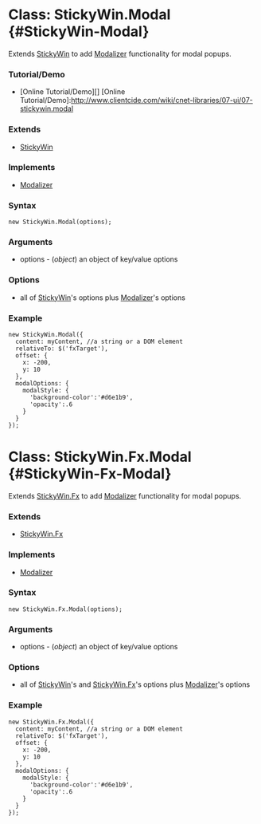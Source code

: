 Class: StickyWin.Modal {#StickyWin-Modal}
=======================================

Extends [StickyWin][] to add [Modalizer][] functionality for modal popups.

### Tutorial/Demo

* [Online Tutorial/Demo][]
[Online Tutorial/Demo]:http://www.clientcide.com/wiki/cnet-libraries/07-ui/07-stickywin.modal

### Extends

* [StickyWin][]

### Implements

* [Modalizer][]

### Syntax

	new StickyWin.Modal(options);

### Arguments

* options - (*object*) an object of key/value options

### Options

* all of [StickyWin][]'s options plus [Modalizer][]'s options

### Example

	new StickyWin.Modal({
	  content: myContent, //a string or a DOM element
	  relativeTo: $('fxTarget'),
	  offset: {
	    x: -200,
	    y: 10
	  },
	  modalOptions: {
	    modalStyle: {
	      'background-color':'#d6e1b9',
	      'opacity':.6
	    }
	  }
	});


Class: StickyWin.Fx.Modal {#StickyWin-Fx-Modal}
=======================================

Extends [StickyWin.Fx][] to add [Modalizer][] functionality for modal popups.

### Extends

* [StickyWin.Fx][]

### Implements

* [Modalizer][]

### Syntax

	new StickyWin.Fx.Modal(options);

### Arguments

* options - (*object*) an object of key/value options

### Options

* all of [StickyWin][]'s and [StickyWin.Fx][]'s options plus [Modalizer][]'s options

### Example

	new StickyWin.Fx.Modal({
	  content: myContent, //a string or a DOM element
	  relativeTo: $('fxTarget'),
	  offset: {
	    x: -200,
	    y: 10
	  },
	  modalOptions: {
	    modalStyle: {
	      'background-color':'#d6e1b9',
	      'opacity':.6
	    }
	  }
	});

[StickyWin]: /docs/UI/StickyWin
[StickyWin.Fx]: /docs/UI/StickyWin.Fx
[Modalizer]: /docs/UI/Modalizer
